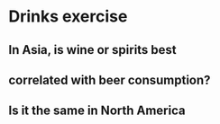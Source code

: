 # Drinks exercise 
## In Asia, is wine or spirits best 
## correlated with beer consumption? 
## Is it the same in North America